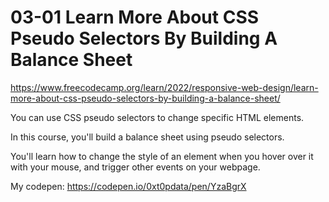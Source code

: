 # 03-01 Learn More About CSS Pseudo Selectors By Building A Balance Sheet

https://www.freecodecamp.org/learn/2022/responsive-web-design/learn-more-about-css-pseudo-selectors-by-building-a-balance-sheet/

You can use CSS pseudo selectors to change specific HTML elements.

In this course, you'll build a balance sheet using pseudo selectors.

You'll learn how to change the style of an element when you hover over it with your mouse, and trigger other events on your webpage.

My codepen: https://codepen.io/0xt0pdata/pen/YzaBgrX
